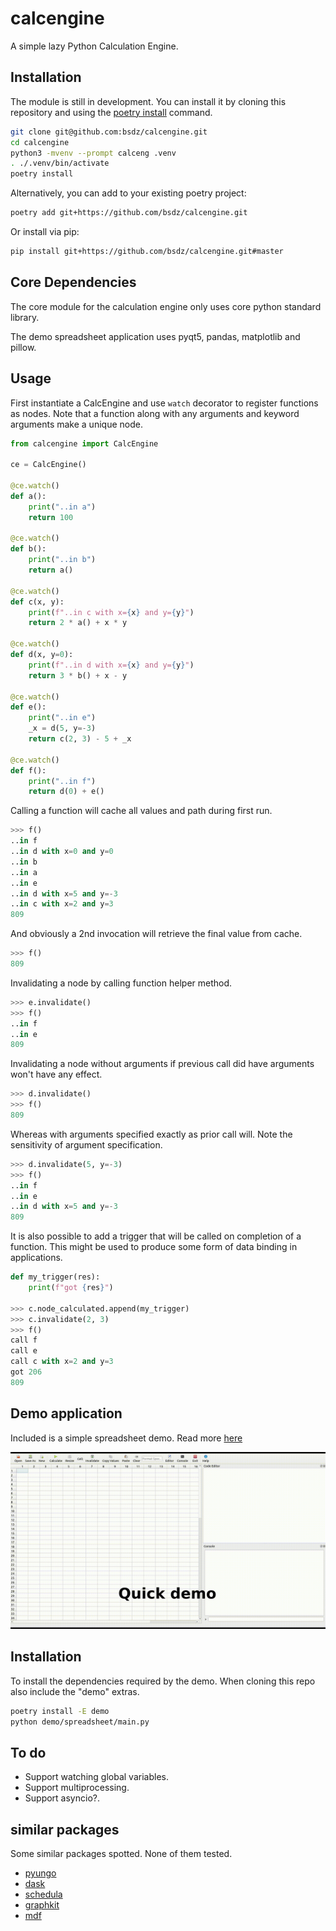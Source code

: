 # calcengine
A simple lazy Python Calculation Engine.


## Installation

The module is still in development. You can install it by cloning this repository and using the [poetry install](https://python-poetry.org/docs/cli/#install) command.

```bash
git clone git@github.com:bsdz/calcengine.git
cd calcengine
python3 -mvenv --prompt calceng .venv
. ./.venv/bin/activate
poetry install
```

Alternatively, you can add to your existing poetry project:

```bash
poetry add git+https://github.com/bsdz/calcengine.git
```

Or install via pip:

```bash
pip install git+https://github.com/bsdz/calcengine.git#master
```

## Core Dependencies

The core module for the calculation engine only uses core python standard library.

The demo spreadsheet application uses pyqt5, pandas, matplotlib and pillow.

## Usage

First instantiate a CalcEngine and use `watch` decorator
to register functions as nodes. Note that a function along
with any arguments and keyword arguments make a unique node.

```python
from calcengine import CalcEngine

ce = CalcEngine()

@ce.watch()
def a():
    print("..in a")
    return 100

@ce.watch()
def b():
    print("..in b")
    return a() 

@ce.watch()
def c(x, y):
    print(f"..in c with x={x} and y={y}")
    return 2 * a() + x * y

@ce.watch()
def d(x, y=0):
    print(f"..in d with x={x} and y={y}")
    return 3 * b() + x - y

@ce.watch()
def e():
    print("..in e")
    _x = d(5, y=-3)
    return c(2, 3) - 5 + _x

@ce.watch()
def f():
    print("..in f")
    return d(0) + e()
```

Calling a function will cache all values and path
during first run.

```python
>>> f()
..in f
..in d with x=0 and y=0
..in b
..in a
..in e
..in d with x=5 and y=-3
..in c with x=2 and y=3
809
```

And obviously a 2nd invocation will retrieve the final
value from cache.

```python
>>> f()
809
```

Invalidating a node by calling function helper method.

```python
>>> e.invalidate()
>>> f()
..in f
..in e
809
```

Invalidating a node without arguments if previous call did 
have arguments won't have any effect.

```python
>>> d.invalidate()
>>> f()
809
```

Whereas with arguments specified exactly as prior call will. Note
the sensitivity of argument specification.

```python
>>> d.invalidate(5, y=-3)
>>> f()
..in f
..in e
..in d with x=5 and y=-3
809
```

It is also possible to add a trigger that will be called on completion
of a function. This might be used to produce some form of data binding
in applications.

```python
def my_trigger(res):
    print(f"got {res}")

>>> c.node_calculated.append(my_trigger)
>>> c.invalidate(2, 3)
>>> f()
call f
call e
call c with x=2 and y=3
got 206
809
```

## Demo application

Included is a simple spreadsheet demo. Read more [here](./demo/spreadsheet/README.md)

![Demo animation](./demo/spreadsheet/demo.gif)

## Installation

To install the dependencies required by the demo. When cloning this repo also include the "demo" extras.

```bash
poetry install -E demo
python demo/spreadsheet/main.py
```

## To do

* Support watching global variables.
* Support multiprocessing.
* Support asyncio?.

## similar packages

Some similar packages spotted. None of them tested.

* [pyungo](https://github.com/cedricleroy/pyungo)
* [dask](https://docs.dask.org/en/latest/delayed.html)
* [schedula](https://pypi.org/project/schedula/)
* [graphkit](https://pythonhosted.org/graphkit/index.html)
* [mdf](https://github.com/man-group/mdf)
